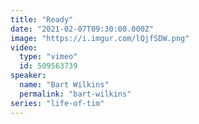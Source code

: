 ```yaml
---
title: "Ready"
date: "2021-02-07T09:30:00.000Z"
image: "https://i.imgur.com/lQjfSDW.png"
video:
  type: "vimeo"
  id: 509563739
speaker:
  name: "Bart Wilkins"
  permalink: "bart-wilkins"
series: "life-of-tim"
---
```

